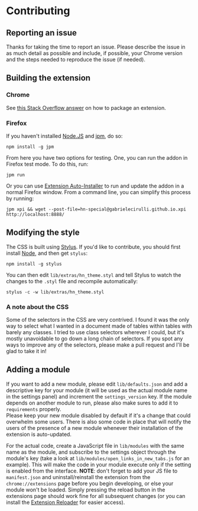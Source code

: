 # Contributing

## Reporting an issue

Thanks for taking the time to report an issue. Please describe the issue in as much detail as possible and include, if possible, your Chrome version and the steps needed to reproduce the issue (if needed).

## Building the extension

### Chrome

See [this Stack Overflow answer](https://stackoverflow.com/questions/11480985/can-a-greasemonkey-type-userscript-be-packaged-as-a-chrome-extension/11481476#11481476) on how to package an extension.

### Firefox

If you haven't installed [Node.JS](http://nodejs.org/) and [jpm](https://github.com/mozilla/jpm), do so:

```
npm install -g jpm
```

From here you have two options for testing. One, you can run the addon in Firefox test mode. To do this, run:

```
jpm run
```

Or you can use [Extension Auto-Installer](https://addons.mozilla.org/en-US/firefox/addon/autoinstaller/) to run and update the addon in a normal Firefox window. From a command line, you can simplify this process by running:

```
jpm xpi && wget --post-file=hn-special@gabrielecirulli.github.io.xpi http://localhost:8888/
```

## Modifying the style

The CSS is built using [Stylus](http://learnboost.github.io/stylus/). If you'd like to contribute, you should first install [Node](http://nodejs.org/), and then get `stylus`:

```
npm install -g stylus
```

You can then edit `lib/extras/hn_theme.styl` and tell Stylus to watch the changes to the `.styl` file and recompile automatically:

```
stylus -c -w lib/extras/hn_theme.styl
```

### A note about the CSS

Some of the selectors in the CSS are very contrived. I found it was the only way to select what I wanted in a document made of tables within tables with barely any classes. I tried to use class selectors wherever I could, but it's mostly unavoidable to go down a long chain of selectors. If you spot any ways to improve any of the selectors, please make a pull request and I'll be glad to take it in!

## Adding a module

If you want to add a new module, please edit `lib/defaults.json` and add a descriptive key for your module (it will be used as the actual module name in the settings panel) and increment the `settings_version` key. If the module depends on another module to run, please also make sures to add it to `requirements` properly.  
Please keep your new module disabled by default if it's a change that could overwhelm some users. There is also some code in place that will notify the users of the presence of a new module whenever their installation of the extension is auto-updated.

For the actual code, create a JavaScript file in `lib/modules` with the same name as the module, and subscribe to the settings object through the module's key (take a look at `lib/modules/open_links_in_new_tabs.js` for an example). This will make the code in your module execute only if the setting is enabled from the interface. **NOTE**: don't forget to add your JS file to `manifest.json` and uninstall/reinstall the extension from the `chrome://extensions` page before you begin developing, or else your module won't be loaded. Simply pressing the reload button in the extensions page should work fine for all subsequent changes (or you can install the [Extension Reloader](https://chrome.google.com/webstore/detail/extensions-reloader/fimgfedafeadlieiabdeeaodndnlbhid) for easier access).
